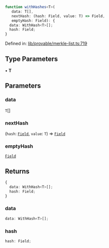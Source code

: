 ```ts
function withHashes<T>(
   data: T[], 
   nextHash: (hash: Field, value: T) => Field, 
   emptyHash: Field): {
  data: WithHash<T>[];
  hash: Field;
}
```

Defined in: [lib/provable/merkle-list.ts:719](https://github.com/o1-labs/o1js/blob/89b7d1522af805d6d4c45a96d7a9cbc29a457aec/src/lib/provable/merkle-list.ts#L719)

## Type Parameters

• **T**

## Parameters

### data

`T`[]

### nextHash

(`hash`: [`Field`](../classes/Field.md), `value`: `T`) => [`Field`](../classes/Field.md)

### emptyHash

[`Field`](../classes/Field.md)

## Returns

```ts
{
  data: WithHash<T>[];
  hash: Field;
}
```

### data

```ts
data: WithHash<T>[];
```

### hash

```ts
hash: Field;
```
